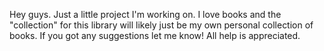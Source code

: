 Hey guys. Just a little project I'm working on. I love books and the "collection" for this library will likely just be my own personal collection of books. If you got any suggestions let me know! All help is appreciated.
